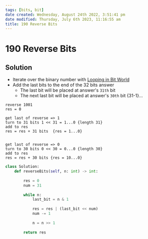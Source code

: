 ```yaml
---
tags: [bits, bit]
date created: Wednesday, August 24th 2022, 3:51:41 pm
date modified: Thursday, July 6th 2023, 11:16:55 am
title: 190 Reverse Bits
---
```


# 190 Reverse Bits

## Solution

- Iterate over the binary number with [Looping in Bit World](Algo/Fundamental%20Algorithms/Bit%20manipulation.md#Looping%20in%20Bit%20World)
- Add the last bits to the end of the 32 bits answer
	- The last bit will be placed at answer's `31th` bit
	- The next last bit will be placed at answer's `30th` bit {31-1}…

```
reverse 1001
res = 0

get last of reverse => 1
turn to 31 bits 1 << 31 = 1...0 {length 31}
add to res
res = res + 31 bits  {res = 1...0}


get last of reverse => 0
turn to 30 bits 0 << 30 = 0...0 {length 30}
add to res
res = res + 30 bits {res = 10...0}

``````

```python
class Solution:
    def reverseBits(self, n: int) -> int:
        
        res = 0
        num = 31
        
        while n:
            last_bit = n & 1
            
            res = res | (last_bit << num)
            num -= 1
            
            n = n >> 1
            
        return res
```
